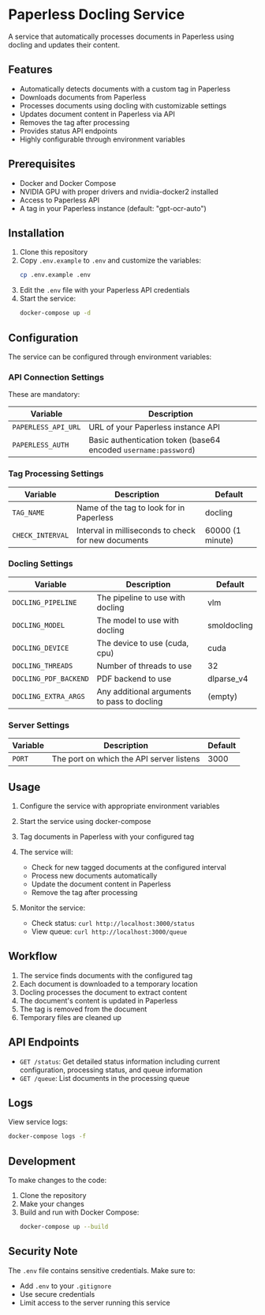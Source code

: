 # Paperless Docling Service

A service that automatically processes documents in Paperless using docling and updates their content.

## Features

- Automatically detects documents with a custom tag in Paperless
- Downloads documents from Paperless
- Processes documents using docling with customizable settings
- Updates document content in Paperless via API
- Removes the tag after processing
- Provides status API endpoints
- Highly configurable through environment variables

## Prerequisites

- Docker and Docker Compose
- NVIDIA GPU with proper drivers and nvidia-docker2 installed
- Access to Paperless API
- A tag in your Paperless instance (default: "gpt-ocr-auto")

## Installation

1. Clone this repository
2. Copy `.env.example` to `.env` and customize the variables:
   ```bash
   cp .env.example .env
   ```
3. Edit the `.env` file with your Paperless API credentials
4. Start the service:
   ```bash
   docker-compose up -d
   ```

## Configuration

The service can be configured through environment variables:

### API Connection Settings

These are mandatory:

| Variable | Description |
|----------|-------------|
| `PAPERLESS_API_URL` | URL of your Paperless instance API |
| `PAPERLESS_AUTH` | Basic authentication token (base64 encoded `username:password`) |

### Tag Processing Settings

| Variable | Description | Default |
|----------|-------------|---------|
| `TAG_NAME` | Name of the tag to look for in Paperless | docling |
| `CHECK_INTERVAL` | Interval in milliseconds to check for new documents | 60000 (1 minute) |

### Docling Settings

| Variable | Description | Default |
|----------|-------------|---------|
| `DOCLING_PIPELINE` | The pipeline to use with docling | vlm |
| `DOCLING_MODEL` | The model to use with docling | smoldocling |
| `DOCLING_DEVICE` | The device to use (cuda, cpu) | cuda |
| `DOCLING_THREADS` | Number of threads to use | 32 |
| `DOCLING_PDF_BACKEND` | PDF backend to use | dlparse_v4 |
| `DOCLING_EXTRA_ARGS` | Any additional arguments to pass to docling | (empty) |

### Server Settings

| Variable | Description | Default |
|----------|-------------|---------|
| `PORT` | The port on which the API server listens | 3000 |

## Usage

1. Configure the service with appropriate environment variables
2. Start the service using docker-compose
3. Tag documents in Paperless with your configured tag
4. The service will:
   - Check for new tagged documents at the configured interval
   - Process new documents automatically
   - Update the document content in Paperless
   - Remove the tag after processing

5. Monitor the service:
   - Check status: `curl http://localhost:3000/status`
   - View queue: `curl http://localhost:3000/queue`

## Workflow

1. The service finds documents with the configured tag
2. Each document is downloaded to a temporary location
3. Docling processes the document to extract content
4. The document's content is updated in Paperless
5. The tag is removed from the document
6. Temporary files are cleaned up

## API Endpoints

- `GET /status`: Get detailed status information including current configuration, processing status, and queue information
- `GET /queue`: List documents in the processing queue

## Logs

View service logs:
```bash
docker-compose logs -f
```

## Development

To make changes to the code:

1. Clone the repository
2. Make your changes
3. Build and run with Docker Compose:
   ```bash
   docker-compose up --build
   ```

## Security Note

The `.env` file contains sensitive credentials. Make sure to:
- Add `.env` to your `.gitignore`
- Use secure credentials
- Limit access to the server running this service 
